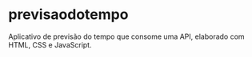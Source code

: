 # previsaodotempo
Aplicativo de previsão do tempo que consome uma API, elaborado com HTML, CSS e JavaScript.
